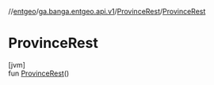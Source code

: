 //[entgeo](../../../index.md)/[ga.banga.entgeo.api.v1](../index.md)/[ProvinceRest](index.md)/[ProvinceRest](-province-rest.md)

# ProvinceRest

[jvm]\
fun [ProvinceRest](-province-rest.md)()
